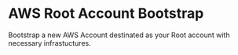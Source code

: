 # AWS Root Account Bootstrap

Bootstrap a new AWS Account destinated as your Root account with necessary infrastuctures.
